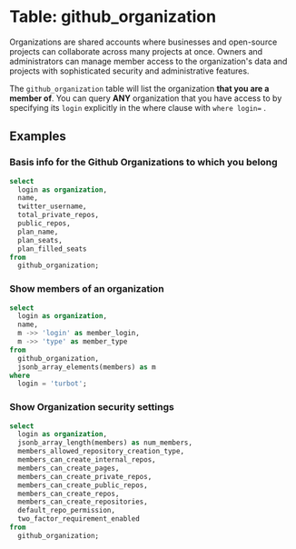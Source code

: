 # Table: github_organization

Organizations are shared accounts where businesses and open-source projects can collaborate across many projects at once. Owners and administrators can manage member access to the organization's data and projects with sophisticated security and administrative features.

The `github_organization` table will list the organization **that you are a member of**.  You can query **ANY** organization that you have access to by specifying its `login` explicitly in the where clause with  `where login=`  .

## Examples

### Basis info for the Github Organizations to which you belong

```sql
select
  login as organization,
  name,
  twitter_username,
  total_private_repos,
  public_repos,
  plan_name,
  plan_seats,
  plan_filled_seats
from
  github_organization;
```


### Show members of an organization

```sql
select
  login as organization,
  name,
  m ->> 'login' as member_login,
  m ->> 'type' as member_type
from
  github_organization,
  jsonb_array_elements(members) as m
where
  login = 'turbot';
```


### Show Organization security settings

```sql
select
  login as organization,
  jsonb_array_length(members) as num_members,
  members_allowed_repository_creation_type,
  members_can_create_internal_repos,
  members_can_create_pages,
  members_can_create_private_repos,
  members_can_create_public_repos,
  members_can_create_repos,
  members_can_create_repositories,
  default_repo_permission,
  two_factor_requirement_enabled
from
  github_organization;
```
